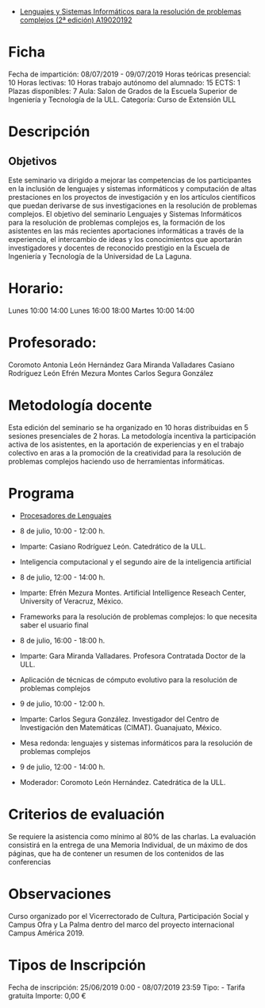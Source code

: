 * [Lenguajes y Sistemas Informáticos para la resolución de problemas complejos (2ª edición)
A19020192](https://sede.fg.ull.es/es/curso/detalle/a19020192/lenguajes-y-sistemas-informaticos-para-la-resolucion-de-problemas-complejos-2-edicion)

# Ficha
Fecha de impartición: 08/07/2019 - 09/07/2019 Horas teóricas presencial: 10 Horas lectivas: 10 Horas trabajo autónomo del alumnado: 15 ECTS: 1 Plazas disponibles: 7 Aula: Salon de Grados de la Escuela Superior de Ingeniería y Tecnología de la ULL. Categoría: Curso de Extensión ULL
# Descripción

## Objetivos

Este seminario va dirigido a mejorar las competencias de los participantes en la inclusión de lenguajes y sistemas informáticos y computación de altas prestaciones en los proyectos de investigación y en los artículos científicos que puedan derivarse de sus investigaciones en la resolución de problemas complejos. El objetivo del seminario Lenguajes y Sistemas Informáticos para la resolución de problemas complejos es, la formación de los asistentes en las más recientes aportaciones informáticas a través de la experiencia, el intercambio de ideas y los conocimientos que aportarán investigadores y docentes de reconocido prestigio en la Escuela de Ingeniería y Tecnología de la Universidad de La Laguna.  

# Horario:
Lunes 10:00 14:00
Lunes 16:00 18:00
Martes 10:00 14:00
 
# Profesorado:
Coromoto Antonia León Hernández
Gara Miranda Valladares
Casiano Rodríguez León
Efrén Mezura Montes
Carlos Segura González 

# Metodología docente

Esta edición del seminario se ha organizado en 10 horas distribuidas en 5 sesiones presenciales de 2 horas. La metodología incentiva la participación activa de los asistentes, en la aportación de experiencias y en el trabajo colectivo en aras a la promoción de la creatividad para la resolución de problemas complejos haciendo uso de herramientas informáticas.  

# Programa

* [Procesadores de Lenguajes](https://github.com/ULL-LSI/campus-america-2019/tree/master/casianoz) 
* 8 de julio, 10:00 - 12:00 h. 
* Imparte: Casiano Rodríguez León. Catedrático de la ULL. 

* Inteligencia computacional y el segundo aire de la inteligencia artificial 
* 8 de julio, 12:00 - 14:00 h. 
* Imparte: Efrén Mezura Montes. Artificial Intelligence Reseach Center, University of Veracruz, México.

* Frameworks para la resolución de problemas complejos: lo que necesita saber el usuario final 
* 8 de julio, 16:00 - 18:00 h. 
* Imparte: Gara Miranda Valladares. Profesora Contratada Doctor de la ULL.

* Aplicación de técnicas de cómputo evolutivo para la resolución de problemas complejos 
* 9 de julio, 10:00 - 12:00 h. 
* Imparte: Carlos Segura González. Investigador del Centro de Investigación den Matemáticas (CIMAT). Guanajuato, México.

* Mesa redonda: lenguajes y sistemas informáticos para la resolución de problemas complejos 
* 9 de julio, 12:00 - 14:00 h. 
* Moderador: Coromoto León Hernández. Catedrática de la ULL. 


# Criterios de evaluación
Se requiere la asistencia como mínimo al 80% de las charlas. 
La evaluación consistirá en la entrega de una Memoria Individual, de un máximo de dos páginas, que ha de contener un resumen de los contenidos de las conferencias 
 
# Observaciones
Curso organizado por el Vicerrectorado de Cultura, Participación Social y Campus Ofra y La Palma dentro del marco del proyecto internacional Campus América 2019.

# Tipos de Inscripción
Fecha de inscripción: 25/06/2019 0:00 - 08/07/2019 23:59 Tipo: - Tarifa gratuita Importe: 0,00 €
